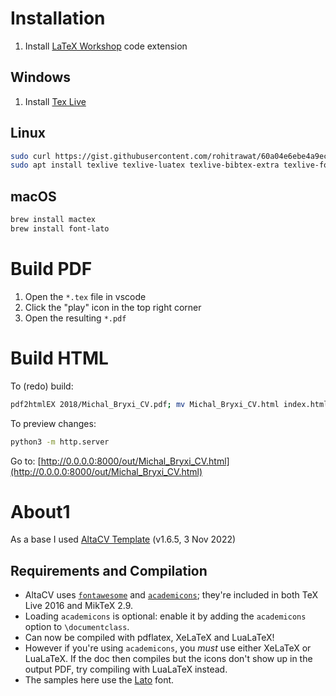 # Installation

1. Install [LaTeX Workshop][1] code extension

## Windows

1. Install [Tex Live][2]

## Linux
```sh
sudo curl https://gist.githubusercontent.com/rohitrawat/60a04e6ebe4a9ec1203eac3a11d4afc1/raw/fcdfde2ab57e455ba9b37077abf85a81c504a4a9/sources.list -o /etc/apt/sources.list.d/xenial.list
sudo apt install texlive texlive-luatex texlive-bibtex-extra texlive-fonts-extra pdf2htmlex
```

## macOS
```sh
brew install mactex
brew install font-lato
```

# Build PDF

1. Open the `*.tex` file in vscode
2. Click the "play" icon in the top right corner
3. Open the resulting `*.pdf`

# Build HTML

To (redo) build:
```sh 
pdf2htmlEX 2018/Michal_Bryxi_CV.pdf; mv Michal_Bryxi_CV.html index.html
```

To preview changes:
```sh
python3 -m http.server
```

Go to: [http://0.0.0.0:8000/out/Michal_Bryxi_CV.html](http://0.0.0.0:8000/out/Michal_Bryxi_CV.html)

# About1

As a base I used [AltaCV Template][3] (v1.6.5, 3 Nov 2022)

## Requirements and Compilation

* AltaCV uses [`fontawesome`][4] and [`academicons`][5]; they're included in both TeX Live 2016 and MikTeX 2.9.
* Loading `academicons` is optional: enable it by adding the `academicons` option to `\documentclass`.
* Can now be compiled with pdflatex, XeLaTeX and LuaLaTeX!
* However if you're using `academicons`, you _must_ use either XeLaTeX or LuaLaTeX. If the doc then compiles but the icons don't show up in the output PDF, try compiling with LuaLaTeX instead.
* The samples here use the [Lato][6] font.

[1]: https://marketplace.visualstudio.com/items?itemName=James-Yu.latex-workshop
[2]: https://www.tug.org/texlive/
[3]: https://www.overleaf.com/latex/templates/altacv-template/trgqjpwnmtgv
[4]: http://www.ctan.org/pkg/fontawesome
[5]: http://www.ctan.org/pkg/academicons
[6]: http://www.latofonts.com/lato-free-fonts/